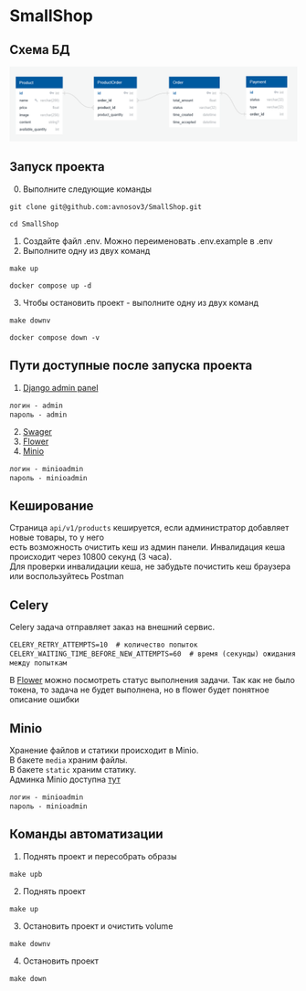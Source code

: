 # SmallShop

## Схема БД

[![SmallShop DB](docs/tabels.png)](https://github.com/avnosov3/SmallShop)

## Запуск проекта
0. Выполните следующие команды
```
git clone git@github.com:avnosov3/SmallShop.git
```
```
cd SmallShop
```
1. Создайте файл .env. Можно переименовать .env.example в .env
2. Выполните одну из двух команд
```shell
make up
```
```shell
docker compose up -d
```
3. Чтобы остановить проект - выполните одну из двух команд
```shell
make downv
```
```shell
docker compose down -v
```

## Пути доступные после запуска проекта

1. [Django admin panel](http://localhost/admin/)
```
логин - admin
пароль - admin
```
2. [Swager](http://localhost/api/v1/swagger/)
3. [Flower](http://localhost/flower/)
4. [Minio](http://localhost:9000/)
```
логин - minioadmin
пароль - minioadmin
```

## Кеширование

Страница `api/v1/products` кешируется, если администратор добавляет новые товары, то у него  
есть возможность очистить кеш из админ панели. Инвалидация кеша происходит через 10800 секунд (3 часа).  
Для проверки инвалидации кеша, не забудьте почистить кеш браузера или воспользуйтесь Postman

## Celery

Celery задача отправляет заказ на внешний сервис.
```
CELERY_RETRY_ATTEMPTS=10  # количество попыток
CELERY_WAITING_TIME_BEFORE_NEW_ATTEMPTS=60  # время (секунды) ожидания между попыткам
```
В [Flower](http://localhost/flower/) можно посмотреть статус выполнения задачи. Так как не было  
токена, то задача не будет выполнена, но в flower будет понятное описание ошибки

## Minio

Хранение файлов и статики происходит в Minio.  
В бакете `media` храним файлы.  
В бакете `static` храним статику.  
Админка Minio доступна [тут](http://localhost:9000/)
```
логин - minioadmin
пароль - minioadmin
```

## Команды автоматизации

1. Поднять проект и пересобрать образы
```shell
make upb
```

2. Поднять проект
```shell
make up
```

3. Остановить проект и очистить volume
```shell
make downv
```

4. Остановить проект
```shell
make down
```
